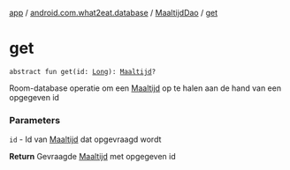 [app](../../index.md) / [android.com.what2eat.database](../index.md) / [MaaltijdDao](index.md) / [get](./get.md)

# get

`abstract fun get(id: `[`Long`](https://kotlinlang.org/api/latest/jvm/stdlib/kotlin/-long/index.html)`): `[`Maaltijd`](../../android.com.what2eat.model/-maaltijd/index.md)`?`

Room-database operatie om een [Maaltijd](../../android.com.what2eat.model/-maaltijd/index.md) op te halen aan de hand van een opgegeven id

### Parameters

`id` - Id van [Maaltijd](../../android.com.what2eat.model/-maaltijd/index.md) dat opgevraagd wordt

**Return**
Gevraagde [Maaltijd](../../android.com.what2eat.model/-maaltijd/index.md) met opgegeven id

